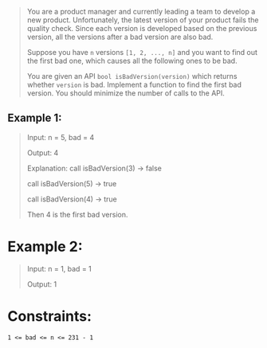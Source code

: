>You are a product manager and currently leading a team to develop a new product. Unfortunately, the latest version of your product fails the quality check. Since each version is developed based on the previous version, all the versions after a bad version are also bad.
>
>Suppose you have `n` versions `[1, 2, ..., n]` and you want to find out the first bad one, which causes all the following ones to be bad.
>
>You are given an API `bool isBadVersion(version)` which returns whether `version` is bad. Implement a function to find the first bad version. You should minimize the number of calls to the API.


## Example 1:
>Input: n = 5, bad = 4
>
>Output: 4
>
>Explanation:
>call isBadVersion(3) -> false
> 
>call isBadVersion(5) -> true
> 
>call isBadVersion(4) -> true
> 
>Then 4 is the first bad version.
> 


# Example 2:
>Input: n = 1, bad = 1
>
>Output: 1

# Constraints:
`1 <= bad <= n <= 231 - 1`